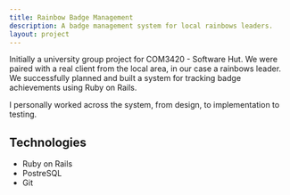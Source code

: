 ```yaml
---
title: Rainbow Badge Management
description: A badge management system for local rainbows leaders.
layout: project
---
```

Initially a university group project for COM3420 - Software Hut. We were paired with a real client from the local area, in our case a rainbows leader. We successfully planned and built a system for tracking badge achievements using Ruby on Rails.

I personally worked across the system, from design, to implementation to testing.

## Technologies
- Ruby on Rails
- PostreSQL
- Git